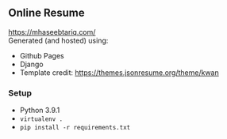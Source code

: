 ## Online Resume

https://mhaseebtariq.com/ <br/>
Generated (and hosted) using:
* Github Pages
* Django
* Template credit: https://themes.jsonresume.org/theme/kwan

### Setup
* Python 3.9.1
* `virtualenv .`
* `pip install -r requirements.txt`

